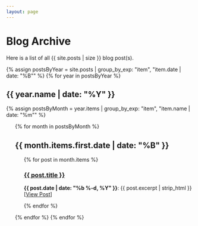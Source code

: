 ```yaml
---
layout: page
---
```


# Blog Archive

Here is a list of all {{ site.posts | size }} blog post(s).

{% assign postsByYear = site.posts | group_by_exp: "item", "item.date | date: \"%B\"" %}
{% for year in postsByYear %}
<h2>{{ year.name | date: "%Y" }}</h2>

{% assign postsByMonth = year.items | group_by_exp: "item", "item.name | date: \"%m\"" %}

<ul style="list-style-type: none;">
{% for month in postsByMonth %}
<li><h2>{{ month.items.first.date | date: "%B" }}</h2>

<ul style="list-style-type: none;">
{% for post in month.items %}
<li><h3><a href="{{ post.url }}">{{ post.title }}</a></h3><strong>{{ post.date | date: "%b %-d, %Y" }}</strong>: {{ post.excerpt | strip_html }}
[<a href="{{ post.url }}">View&nbsp;Post</a>]
</li>

{% endfor %}
</ul>
</li>

{% endfor %}
{% endfor %}